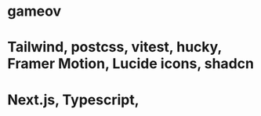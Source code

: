 # gameov

# Tailwind, postcss, vitest, hucky, Framer Motion, Lucide icons, shadcn
# Next.js, Typescript, 